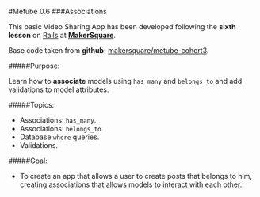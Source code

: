 #Metube 0.6
###Associations


This basic Video Sharing App has been developed following the **sixth lesson** on [Rails](http://rubyonrails.org/) at [**MakerSquare**](http://www.makersquare.com/).

Base code taken from **github:** [makersquare/metube-cohort3](https://github.com/makersquare/metube-cohort3/tree/g-start).

#####Purpose:

Learn how to **associate** models using `has_many` and `belongs_to` and add validations to model attributes.

#####Topics:
- Associations: `has_many`.
- Associations: `belongs_to`.
- Database `where` queries.
- Validations.


#####Goal:
- To create an app that allows a user to create posts that belongs to him, creating associations that allows models to interact with each other.

